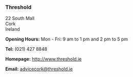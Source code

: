 ###  Threshold

22 South Mall  
Cork  
Ireland

**Opening Hours:** Mon - Fri: 9 am to 1 pm and 2 pm to 5 pm

**Tel:** (021) 427 8848

**Homepage:** [ http://www.threshold.ie ](http://www.threshold.ie)

**Email:** [ advicecork@threshold.ie ](mailto:advicecork@threshold.ie)
